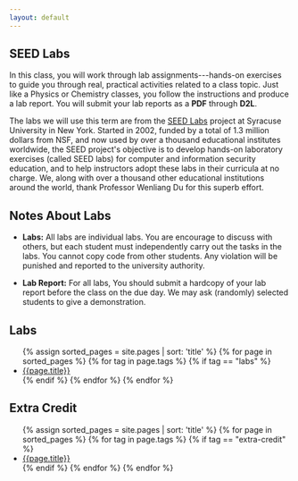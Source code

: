 ```yaml
---
layout: default
---
```


<!-- links -->
[SEED Labs]: https://seedsecuritylabs.org

## SEED Labs

In this class, you will work through lab assignments---hands-on exercises to guide you through real, practical activities related to a class topic.
Just like a Physics or Chemistry classes, you follow the instructions and produce a lab report.
You will submit your lab reports as a **PDF** through **D2L**.

The labs we will use this term are from the [SEED Labs] project at Syracuse University in New York.
Started in 2002, funded by a total of 1.3 million dollars from NSF, and now used by over a thousand educational institutes worldwide,
  the SEED project's objective is to develop hands-on laboratory exercises (called SEED labs)
  for computer and information security education,
  and to help instructors adopt these labs in their curricula at no charge.
We, along with over a thousand other educational institutions around the world, thank Professor Wenliang Du for this superb effort.

## Notes About Labs

- **Labs:**
  All labs are individual labs. You are encourage to discuss with others, but each student must independently carry out the tasks in the labs.
  You cannot copy code from other students. Any violation will be punished and reported to the university authority.
<!-- - **CTF (Capture The Flag) competition:**
  For these competitions (group based), grades will be based on the rankings of each group. -->
- **Lab Report:**
  For all labs, You should submit a hardcopy of your lab report before the class on the due day.
  We may ask (randomly) selected students to give a demonstration.

## Labs

<ul>
{% assign sorted_pages = site.pages | sort: 'title' %}
{% for page in sorted_pages %}
{% for tag in page.tags %}
{% if tag == "labs" %}
<li><a href="{{ site.baseurl }}{{ page.url }}">{{page.title}}</a></li>
{% endif %}
{% endfor %}
{% endfor %}
</ul>

## Extra Credit

<ul>
{% assign sorted_pages = site.pages | sort: 'title' %}
{% for page in sorted_pages %}
{% for tag in page.tags %}
{% if tag == "extra-credit" %}
<li><a href="{{ site.baseurl }}{{ page.url }}">{{page.title}}</a></li>
{% endif %}
{% endfor %}
{% endfor %}
</ul>
